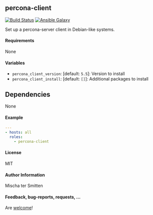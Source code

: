 ## percona-client 

[![Build Status](https://travis-ci.org/Oefenweb/ansible-percona-client.svg?branch=master)](https://travis-ci.org/Oefenweb/ansible-percona-client)  [![Ansible Galaxy](http://img.shields.io/badge/ansible--galaxy-percona--client-blue.svg)](https://galaxy.ansible.com/list#/roles/4823)

Set up a percona-server client in Debian-like systems.

#### Requirements

None

#### Variables

* `percona_client_version`: [default: `5.5`]: Version to install
* `percona_client_install`: [default: `[]`]: Additional packages to install

## Dependencies

None

#### Example

```yaml
---
- hosts: all
  roles:
    - percona-client
```

#### License

MIT

#### Author Information

Mischa ter Smitten

#### Feedback, bug-reports, requests, ...

Are [welcome](https://github.com/Oefenweb/ansible-percona-client/issues)!
